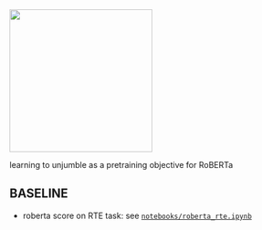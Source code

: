 <img src="https://media.giphy.com/media/xUOxeQdcBbmybIAjNm/giphy.gif" width="250" height="250" />

learning to unjumble as a pretraining objective for RoBERTa

## BASELINE
- roberta score on RTE task: see [`notebooks/roberta_rte.ipynb`](https://github.com/subhadarship/learning-to-unjumble/notebooks/roberta_rte.ipynb)
